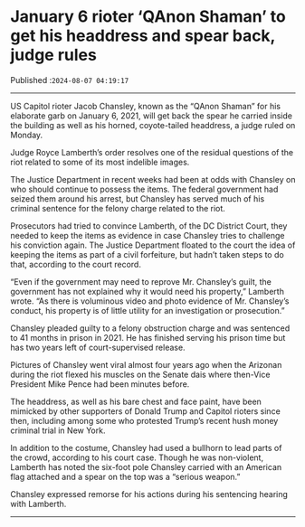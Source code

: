 # January 6 rioter ‘QAnon Shaman’ to get his headdress and spear back, judge rules

Published :`2024-08-07 04:19:17`

---

US Capitol rioter Jacob Chansley, known as the “QAnon Shaman” for his elaborate garb on January 6, 2021, will get back the spear he carried inside the building as well as his horned, coyote-tailed headdress, a judge ruled on Monday.

Judge Royce Lamberth’s order resolves one of the residual questions of the riot related to some of its most indelible images.

The Justice Department in recent weeks had been at odds with Chansley on who should continue to possess the items. The federal government had seized them around his arrest, but Chansley has served much of his criminal sentence for the felony charge related to the riot.

Prosecutors had tried to convince Lamberth, of the DC District Court, they needed to keep the items as evidence in case Chansley tries to challenge his conviction again. The Justice Department floated to the court the idea of keeping the items as part of a civil forfeiture, but hadn’t taken steps to do that, according to the court record.

“Even if the government may need to reprove Mr. Chansley’s guilt, the government has not explained why it would need his property,” Lamberth wrote. “As there is voluminous video and photo evidence of Mr. Chansley’s conduct, his property is of little utility for an investigation or prosecution.”

Chansley pleaded guilty to a felony obstruction charge and was sentenced to 41 months in prison in 2021. He has finished serving his prison time but has two years left of court-supervised release.

Pictures of Chansley went viral almost four years ago when the Arizonan during the riot flexed his muscles on the Senate dais where then-Vice President Mike Pence had been minutes before.

The headdress, as well as his bare chest and face paint, have been mimicked by other supporters of Donald Trump and Capitol rioters since then, including among some who protested Trump’s recent hush money criminal trial in New York.

In addition to the costume, Chansley had used a bullhorn to lead parts of the crowd, according to his court case. Though he was non-violent, Lamberth has noted the six-foot pole Chansley carried with an American flag attached and a spear on the top was a “serious weapon.”

Chansley expressed remorse for his actions during his sentencing hearing with Lamberth.

---

